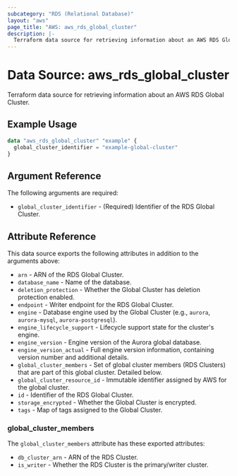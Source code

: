 ```yaml
---
subcategory: "RDS (Relational Database)"
layout: "aws"
page_title: "AWS: aws_rds_global_cluster"
description: |-
  Terraform data source for retrieving information about an AWS RDS Global Cluster.
---
```


# Data Source: aws_rds_global_cluster

Terraform data source for retrieving information about an AWS RDS Global Cluster.

## Example Usage

```terraform
data "aws_rds_global_cluster" "example" {
  global_cluster_identifier = "example-global-cluster"
}
```

## Argument Reference

The following arguments are required:

* `global_cluster_identifier` - (Required) Identifier of the RDS Global Cluster.

## Attribute Reference

This data source exports the following attributes in addition to the arguments above:

* `arn` - ARN of the RDS Global Cluster.
* `database_name` - Name of the database.
* `deletion_protection` - Whether the Global Cluster has deletion protection enabled.
* `endpoint` - Writer endpoint for the RDS Global Cluster.
* `engine` - Database engine used by the Global Cluster (e.g., `aurora`, `aurora-mysql`, `aurora-postgresql`).
* `engine_lifecycle_support` - Lifecycle support state for the cluster's engine.
* `engine_version` - Engine version of the Aurora global database.
* `engine_version_actual` - Full engine version information, containing version number and additional details.
* `global_cluster_members` - Set of global cluster members (RDS Clusters) that are part of this global cluster. Detailed below.
* `global_cluster_resource_id` - Immutable identifier assigned by AWS for the global cluster.
* `id` - Identifier of the RDS Global Cluster.
* `storage_encrypted` - Whether the Global Cluster is encrypted.
* `tags` - Map of tags assigned to the Global Cluster.

### global_cluster_members

The `global_cluster_members` attribute has these exported attributes:

* `db_cluster_arn` - ARN of the RDS Cluster.
* `is_writer` - Whether the RDS Cluster is the primary/writer cluster.
